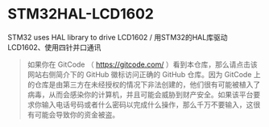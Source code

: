 # STM32HAL-LCD1602
STM32 uses HAL library to drive LCD1602 / 用STM32的HAL库驱动LCD1602、使用四针并口通讯
> 如果你在 GitCode （ https://gitcode.com/ ）看到本仓库，那么请点击该网站右侧简介下的 GitHub 徽标访问正确的 GitHub 仓库。因为 GitCode 上的仓库是由第三方在未经授权的情况下非法创建的，他们很有可能被植入了病毒，从而会感染你的计算机，并且可能会威胁到财产安全。如果该平台要求你输入电话号码或者什么密码以完成什么操作，那么千万不要输入，这很有可能会导致你的资金被盗。
